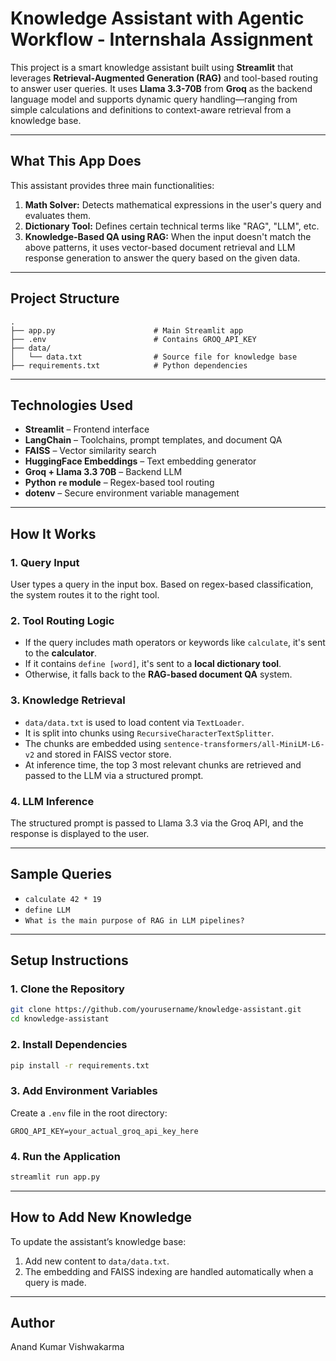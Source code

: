 # Knowledge Assistant with Agentic Workflow - Internshala Assignment

This project is a smart knowledge assistant built using **Streamlit** that leverages **Retrieval-Augmented Generation (RAG)** and tool-based routing to answer user queries. It uses **Llama 3.3-70B** from **Groq** as the backend language model and supports dynamic query handling—ranging from simple calculations and definitions to context-aware retrieval from a knowledge base.

---

## What This App Does

This assistant provides three main functionalities:

1. **Math Solver:** Detects mathematical expressions in the user's query and evaluates them.
2. **Dictionary Tool:** Defines certain technical terms like "RAG", "LLM", etc.
3. **Knowledge-Based QA using RAG:** When the input doesn't match the above patterns, it uses vector-based document retrieval and LLM response generation to answer the query based on the given data.

---

## Project Structure

```
.
├── app.py                      # Main Streamlit app
├── .env                        # Contains GROQ_API_KEY
├── data/
│   └── data.txt                # Source file for knowledge base
├── requirements.txt            # Python dependencies
```

---

## Technologies Used

* **Streamlit** – Frontend interface
* **LangChain** – Toolchains, prompt templates, and document QA
* **FAISS** – Vector similarity search
* **HuggingFace Embeddings** – Text embedding generator
* **Groq + Llama 3.3 70B** – Backend LLM
* **Python `re` module** – Regex-based tool routing
* **dotenv** – Secure environment variable management

---

## How It Works

### 1. **Query Input**

User types a query in the input box. Based on regex-based classification, the system routes it to the right tool.

### 2. **Tool Routing Logic**

* If the query includes math operators or keywords like `calculate`, it's sent to the **calculator**.
* If it contains `define [word]`, it's sent to a **local dictionary tool**.
* Otherwise, it falls back to the **RAG-based document QA** system.

### 3. **Knowledge Retrieval**

* `data/data.txt` is used to load content via `TextLoader`.
* It is split into chunks using `RecursiveCharacterTextSplitter`.
* The chunks are embedded using `sentence-transformers/all-MiniLM-L6-v2` and stored in FAISS vector store.
* At inference time, the top 3 most relevant chunks are retrieved and passed to the LLM via a structured prompt.

### 4. **LLM Inference**

The structured prompt is passed to Llama 3.3 via the Groq API, and the response is displayed to the user.

---

## Sample Queries

* `calculate 42 * 19`
* `define LLM`
* `What is the main purpose of RAG in LLM pipelines?`

---

## Setup Instructions

### 1. **Clone the Repository**

```bash
git clone https://github.com/yourusername/knowledge-assistant.git
cd knowledge-assistant
```

### 2. **Install Dependencies**

```bash
pip install -r requirements.txt
```

### 3. **Add Environment Variables**

Create a `.env` file in the root directory:

```
GROQ_API_KEY=your_actual_groq_api_key_here
```

### 4. **Run the Application**

```bash
streamlit run app.py
```

---

## How to Add New Knowledge

To update the assistant’s knowledge base:

1. Add new content to `data/data.txt`.
2. The embedding and FAISS indexing are handled automatically when a query is made.

---

## Author
Anand Kumar Vishwakarma


